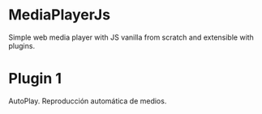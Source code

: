 # MediaPlayerJs
Simple web media player with JS vanilla from scratch and extensible with plugins.

# Plugin 1
AutoPlay. Reproducción automática de medios.